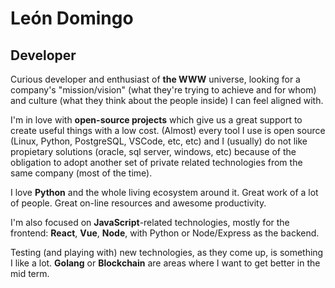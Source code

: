 # León Domingo
## Developer

Curious developer and enthusiast of **the WWW** universe, looking for a company's "mission/vision" (what they're trying to achieve and for whom) and culture (what they think about the people inside) I can feel aligned with.

I'm in love with **open-source projects** which give us a great support to create useful things with a low cost. (Almost) every tool I use is open source (Linux, Python, PostgreSQL, VSCode, etc, etc) and I (usually) do not like propietary solutions (oracle, sql server, windows, etc) because of the obligation to adopt another set of private related technologies from the same company (most of the time).

I love **Python** and the whole living ecosystem around it. Great work of a lot of people. Great on-line resources and awesome productivity.

I'm also focused on **JavaScript**-related technologies, mostly for the frontend: **React**, **Vue**, **Node**, with Python or Node/Express as the backend.

Testing (and playing with) new technologies, as they come up, is something I like a lot. **Golang** or **Blockchain** are areas where I want to get better in the mid term.
